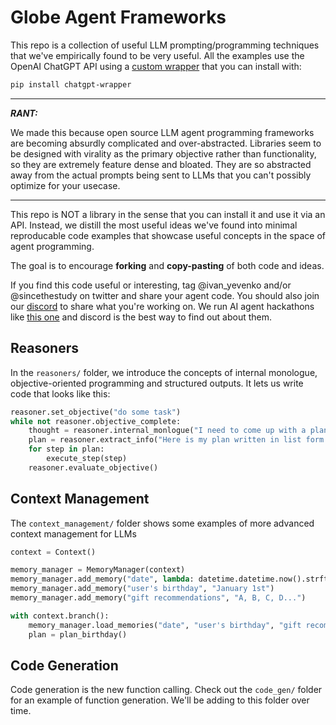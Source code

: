 # Globe Agent Frameworks

This repo is a collection of useful LLM prompting/programming techniques that we've empirically found to be very useful.
All the examples use the OpenAI ChatGPT API using a [custom wrapper](https://github.com/Globe-Knowledge-Solutions/chatgpt-wrapper) that you can install with:

```bash
pip install chatgpt-wrapper
```

---
***RANT:***

We made this because open source LLM agent programming frameworks are becoming absurdly complicated and over-abstracted.
Libraries seem to be designed with virality as the primary objective rather than functionality, so they are extremely feature dense and bloated.
They are so abstracted away from the actual prompts being sent to LLMs that you can't possibly optimize for your usecase.

---

This repo is NOT a library in the sense that you can install it and use it via an API. Instead, we distill the most useful ideas we've found into minimal reproducable code examples that showcase useful concepts in the space of agent programming.

The goal is to encourage **forking** and **copy-pasting** of both code and ideas.

If you find this code useful or interesting, tag @ivan_yevenko and/or @sincethestudy on twitter and share your agent code. You should also join our [discord](https://discord.gg/79WH83sS3M) to share what you're working on. We run AI agent hackathons like [this one](https://colab.research.google.com/drive/1qxemv5_hCLxNu5NJUG4NuwE5_2Kh365Z?usp=sharing&authuser=1#scrollTo=wpiW9JIhoXpL) and discord is the best way to find out about them.

## Reasoners
In the `reasoners/` folder, we introduce the concepts of internal monologue, objective-oriented programming and structured outputs. It lets us write code that looks like this:

```python
reasoner.set_objective("do some task")
while not reasoner.objective_complete:
    thought = reasoner.internal_monlogue("I need to come up with a plan")
    plan = reasoner.extract_info("Here is my plan written in list form:\n{plan}", List[str])
    for step in plan:
        execute_step(step)
    reasoner.evaluate_objective()
```

## Context Management
The `context_management/` folder shows some examples of more advanced context management for LLMs

```python
context = Context()

memory_manager = MemoryManager(context)
memory_manager.add_memory("date", lambda: datetime.datetime.now().strftime("%B %d, %Y"))
memory_manager.add_memory("user's birthday", "January 1st")
memory_manager.add_memory("gift recommendations", "A, B, C, D...")

with context.branch():
    memory_manager.load_memories("date", "user's birthday", "gift recommendations")
    plan = plan_birthday()
```

## Code Generation
Code generation is the new function calling. Check out the `code_gen/` folder for an example of function generation. We'll be adding to this folder over time.